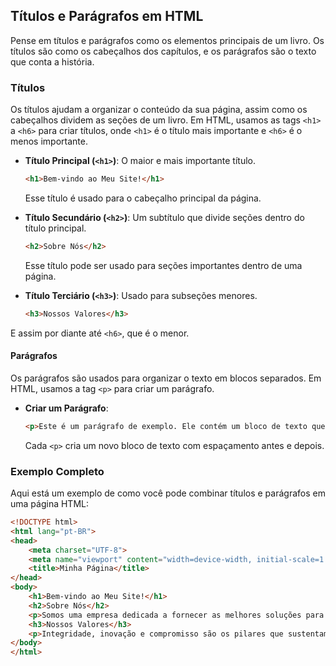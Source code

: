 ## Títulos e Parágrafos em HTML

Pense em títulos e parágrafos como os elementos principais de um livro. Os títulos são como os cabeçalhos dos capítulos, e os parágrafos são o texto que conta a história.

### Títulos

Os títulos ajudam a organizar o conteúdo da sua página, assim como os cabeçalhos dividem as seções de um livro. Em HTML, usamos as tags `<h1>` a `<h6>` para criar títulos, onde `<h1>` é o título mais importante e `<h6>` é o menos importante.

- **Título Principal (`<h1>`)**: O maior e mais importante título.
  ```html
  <h1>Bem-vindo ao Meu Site!</h1>
  ```
  Esse título é usado para o cabeçalho principal da página.

- **Título Secundário (`<h2>`)**: Um subtítulo que divide seções dentro do título principal.
  ```html
  <h2>Sobre Nós</h2>
  ```
  Esse título pode ser usado para seções importantes dentro de uma página.

- **Título Terciário (`<h3>`)**: Usado para subseções menores.
  ```html
  <h3>Nossos Valores</h3>
  ```

E assim por diante até `<h6>`, que é o menor.

#### Parágrafos

Os parágrafos são usados para organizar o texto em blocos separados. Em HTML, usamos a tag `<p>` para criar um parágrafo.

- **Criar um Parágrafo**:
  ```html
  <p>Este é um parágrafo de exemplo. Ele contém um bloco de texto que é separado dos outros blocos.</p>
  ```
  Cada `<p>` cria um novo bloco de texto com espaçamento antes e depois.

### Exemplo Completo

Aqui está um exemplo de como você pode combinar títulos e parágrafos em uma página HTML:

```html
<!DOCTYPE html>
<html lang="pt-BR">
<head>
    <meta charset="UTF-8">
    <meta name="viewport" content="width=device-width, initial-scale=1.0">
    <title>Minha Página</title>
</head>
<body>
    <h1>Bem-vindo ao Meu Site!</h1>
    <h2>Sobre Nós</h2>
    <p>Somos uma empresa dedicada a fornecer as melhores soluções para você. Nosso time é composto por profissionais altamente qualificados e comprometidos com a excelência.</p>
    <h3>Nossos Valores</h3>
    <p>Integridade, inovação e compromisso são os pilares que sustentam o nosso trabalho. Acreditamos em fazer o melhor sempre.</p>
</body>
</html>
```

